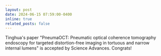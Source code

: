 ```yaml
---
layout: post
date: 2024-06-15 07:59:00-0400
inline: true
related_posts: false
---
```


Tinghua's paper "PneumaOCT: Pneumatic optical coherence tomography endoscopy for targeted distortion-free imaging in tortuous and narrow internal lumens" is accepted by Science Advances. Congrats!
